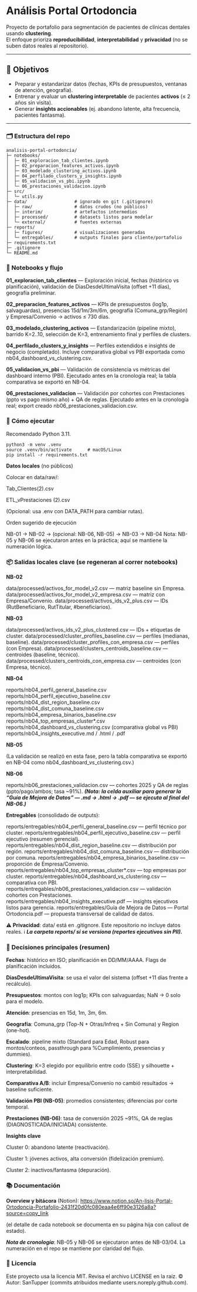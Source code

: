 # Análisis Portal Ortodoncia

Proyecto de portafolio para segmentación de pacientes de clínicas dentales usando **clustering**.  
El enfoque prioriza **reproducibilidad**, **interpretabilidad** y **privacidad** (no se suben datos reales al repositorio).

---

## 🎯 Objetivos
- Preparar y estandarizar datos (fechas, KPIs de presupuestos, ventanas de atención, geografía).  
- Entrenar y evaluar un **clustering interpretable** de pacientes **activos** (≤ 2 años sin visita).  
- Generar **insights accionables** (ej. abandono latente, alta frecuencia, pacientes fantasma).  

---
### 🗂️ Estructura del repo
```
analisis-portal-ortodoncia/
├─ notebooks/
│  ├─ 01_exploracion_tab_clientes.ipynb
│  ├─ 02_preparacion_features_activos.ipynb
│  ├─ 03_modelado_clustering_activos.ipynb
│  ├─ 04_perfilado_clusters_y_insights.ipynb
│  ├─ 05_validacion_vs_pbi.ipynb
│  └─ 06_prestaciones_validacion.ipynb
├─ src/
│  └─ utils.py
├─ data/                  # ignorado en git (.gitignore)
│  ├─ raw/                # datos crudos (no públicos)
│  ├─ interim/            # artefactos intermedios
│  ├─ processed/          # datasets listos para modelar
│  └─ external/           # fuentes externas
├─ reports/
│  ├─ figures/            # visualizaciones generadas
│  └─ entregables/        # outputs finales para cliente/portafolio
├─ requirements.txt
├─ .gitignore
└─ README.md
```

### 📒 Notebooks y flujo

**01_exploracion_tab_clientes** — Exploración inicial, fechas (histórico vs planificación), validación de DiasDesdeUltimaVisita (offset +11 días), geografía preliminar.

**02_preparacion_features_activos** — KPIs de presupuestos (log1p, salvaguardas), presencias 15d/1m/3m/6m, geografía (Comuna_grp/Región) y Empresa/Convenio → activos ≤ 730 días.

**03_modelado_clustering_activos** — Estandarización (pipeline mixto), barrido K=2..10, selección de K=3, entrenamiento final y perfiles de clusters.

**04_perfilado_clusters_y_insights** — Perfiles extendidos e insights de negocio (completado). Incluye comparativa global vs PBI exportada como nb04_dashboard_vs_clustering.csv.

**05_validacion_vs_pbi** — Validación de consistencia vs métricas del dashboard interno (PBI). Ejecutado antes en la cronología real; la tabla comparativa se exportó en NB-04.

**06_prestaciones_validacion** — Validación por cohortes con Prestaciones (ppto vs pago mismo año) + QA de reglas. Ejecutado antes en la cronología real; export creado nb06_prestaciones_validacion.csv.

### 🚀 **Cómo ejecutar**

Recomendado Python 3.11.
```
python3 -m venv .venv
source .venv/bin/activate      # macOS/Linux
pip install -r requirements.txt
```

**Datos locales** (no públicos)

Colocar en data/raw/:

Tab_Clientes(2).csv

ETL_vPrestaciones (2).csv

(Opcional: usa .env con DATA_PATH para cambiar rutas).

Orden sugerido de ejecución

NB-01 → NB-02 → (opcional: NB-06, NB-05) → NB-03 → NB-04
Nota: NB-05 y NB-06 se ejecutaron antes en la práctica; aquí se mantiene la numeración lógica.

### 📦 Salidas locales clave (se regeneran al correr notebooks)

**NB-02**

data/processed/activos_for_model_v2.csv — matriz baseline sin Empresa.
data/processed/activos_for_model_v2_empresa.csv — matriz con Empresa/Convenio.
data/processed/activos_ids_v2_plus.csv — IDs (RutBeneficiario, RutTitular, #beneficiarios).

**NB-03**

data/processed/activos_ids_v2_plus_clustered.csv — IDs + etiquetas de cluster.
data/processed/cluster_profiles_baseline.csv — perfiles (medianas, baseline).
data/processed/cluster_profiles_con_empresa.csv — perfiles (con Empresa).
data/processed/clusters_centroids_baseline.csv — centroides (baseline, técnico).
data/processed/clusters_centroids_con_empresa.csv — centroides (con Empresa, técnico).

**NB-04**

reports/nb04_perfil_general_baseline.csv
reports/nb04_perfil_ejecutivo_baseline.csv
reports/nb04_dist_region_baseline.csv
reports/nb04_dist_comuna_baseline.csv
reports/nb04_empresa_binarios_baseline.csv
reports/nb04_top_empresas_cluster*.csv
reports/nb04_dashboard_vs_clustering.csv (comparativa global vs PBI)
reports/nb04_insights_executive.md / .html / .pdf

**NB-05**

(La validación se realizó en esta fase, pero la tabla comparativa se exportó en NB-04 como nb04_dashboard_vs_clustering.csv.)

**NB-06**

reports/nb06_prestaciones_validacion.csv — cohortes 2025 y QA de reglas (ppto/pago/ambos; tasa ~91%).
***(Nota: la celda auxiliar para generar la “Guía de Mejora de Datos” — .md → .html → .pdf — se ejecuta al final del NB-06.)***

**Entregables** (consolidado de outputs):

reports/entregables/nb04_perfil_general_baseline.csv — perfil técnico por cluster.
reports/entregables/nb04_perfil_ejecutivo_baseline.csv — perfil ejecutivo (resumen gerencial).
reports/entregables/nb04_dist_region_baseline.csv — distribución por región.
reports/entregables/nb04_dist_comuna_baseline.csv — distribución por comuna.
reports/entregables/nb04_empresa_binarios_baseline.csv — proporción de Empresa/Convenio.
reports/entregables/nb04_top_empresas_cluster*.csv — top empresas por cluster.
reports/entregables/nb04_dashboard_vs_clustering.csv — comparativa con PBI.
reports/entregables/nb06_prestaciones_validacion.csv — validación cohortes con Prestaciones.
reports/entregables/nb04_insights_executive.pdf — insights ejecutivos listos para gerencia.
reports/entregables/Guía de Mejora de Datos — Portal Ortodoncia.pdf — propuesta transversal de calidad de datos.


⚠️ **Privacidad**: data/ está en .gitignore. Este repositorio no incluye datos reales.
ℹ️ ***La carpeta reports/ sí se versiona (reportes ejecutivos sin PII).***

### 🧩 Decisiones principales (resumen)

**Fechas**: histórico en ISO; planificación en DD/MM/AAAA. Flags de planificación incluidos.

**DiasDesdeUltimaVisita**: se usa el valor del sistema (offset +11 días frente a recálculo).

**Presupuestos**: montos con log1p; KPIs con salvaguardas; NaN → 0 solo para el modelo.

**Atención**: presencias en 15d, 1m, 3m, 6m.

**Geografía**: Comuna_grp (Top-N + Otras/Infreq + Sin Comuna) y Region (one-hot).

**Escalado**: pipeline mixto (Standard para Edad, Robust para montos/conteos, passthrough para %Cumplimiento, presencias y dummies).

**Clustering**: K=3 elegido por equilibrio entre codo (SSE) y silhouette + interpretabilidad.

**Comparativa A/B**: incluir Empresa/Convenio no cambió resultados → baseline suficiente.

**Validación PBI (NB-05)**: promedios consistentes; diferencias por corte temporal.

**Prestaciones (NB-06)**: tasa de conversión 2025 ~91%, QA de reglas (DIAGNOSTICADA/INICIADA) consistente.

**Insights clave**

Cluster 0: abandono latente (reactivación).

Cluster 1: jóvenes activos, alta conversión (fidelización premium).

Cluster 2: inactivos/fantasma (depuración).

### 📚 Documentación

**Overview y bitácora** (Notion):
https://www.notion.so/An-lisis-Portal-Ortodoncia-Portafolio-2431f20d0fc080eaa4e6ff90e3126a8a?source=copy_link

(el detalle de cada notebook se documenta en su página hija con callout de estado).

***Nota de cronología***: NB-05 y NB-06 se ejecutaron antes de NB-03/04. La numeración en el repo se mantiene por claridad del flujo.

### 📄 Licencia

Este proyecto usa la licencia MIT. Revisa el archivo LICENSE en la raíz.
© Autor: SanTupper (commits atribuidos mediante users.noreply.github.com).